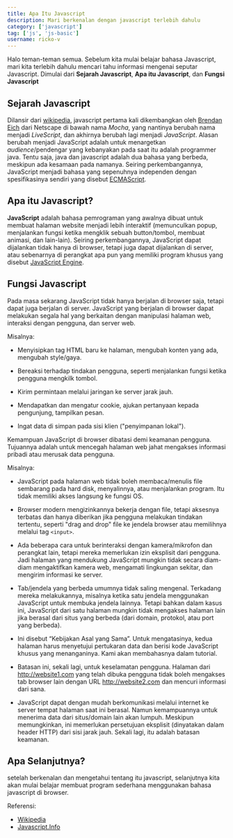 ```yaml
---
title: Apa Itu Javascript
description: Mari berkenalan dengan javascript terlebih dahulu
category: ['javascript']
tag: ['js', 'js-basic']
username: ricko-v
---
```


Halo teman-teman semua. Sebelum kita mulai belajar bahasa Javascript, mari kita terlebih dahulu mencari tahu informasi mengenai seputar Javascript. Dimulai dari **Sejarah Javascript**, **Apa itu Javascript**, dan **Fungsi Javascript**

## Sejarah Javascript
Dilansir dari <a href='https://id.wikipedia.org/wiki/JavaScript'>wikipedia</a>, javascript pertama kali dikembangkan oleh <a href='https://id.wikipedia.org/wiki/Brendan_Eich'>Brendan Eich</a> dari Netscape di bawah nama *Mocha*, yang nantinya berubah nama menjadi *LiveScript*, dan akhirnya berubah lagi menjadi *JavaScript*. Alasan berubah menjadi JavaScript adalah untuk menargetkan *audience*/pendengar yang kebanyakan pada saat itu adalah programmer java. Tentu saja, java dan javascript adalah dua bahasa yang berbeda, meskipun ada kesamaan pada namanya. Seiring perkembangannya, JavaScript menjadi bahasa yang sepenuhnya independen dengan spesifikasinya sendiri yang disebut <a href='https://en.wikipedia.org/wiki/ECMAScript'>ECMAScript</a>.

## Apa itu Javascript?
**JavaScript** adalah bahasa pemrograman yang awalnya dibuat untuk membuat halaman website menjadi lebih interaktif (memunculkan popup, menjalankan fungsi ketika mengklik sebuah button/tombol, membuat animasi, dan lain-lain). Seiring perkembangannya, JavaScript dapat dijalankan tidak hanya di browser, tetapi juga dapat dijalankan di server, atau sebenarnya di perangkat apa pun yang memiliki program khusus yang disebut <a href='https://en.wikipedia.org/wiki/JavaScript_engine'>JavaScript Engine</a>.

## Fungsi Javascript
Pada masa sekarang JavaScript tidak hanya berjalan di browser saja, tetapi dapat juga berjalan di server.
JavaScript yang berjalan di browser dapat melakukan segala hal yang berkaitan dengan manipulasi halaman web, interaksi dengan pengguna, dan server web.

Misalnya:

* Menyisipkan tag HTML baru ke halaman, mengubah konten yang ada, mengubah style/gaya.

* Bereaksi terhadap tindakan pengguna, seperti menjalankan fungsi ketika pengguna mengkilk tombol.

* Kirim permintaan melalui jaringan ke server jarak jauh.

* Mendapatkan dan mengatur cookie, ajukan pertanyaan kepada pengunjung, tampilkan pesan.

* Ingat data di simpan pada sisi klien ("penyimpanan lokal").

Kemampuan JavaScript di browser dibatasi demi keamanan pengguna. Tujuannya adalah untuk mencegah halaman web jahat mengakses informasi pribadi atau merusak data pengguna.

Misalnya:

* JavaScript pada halaman web tidak boleh membaca/menulis file sembarang pada hard disk, menyalinnya, atau menjalankan program. Itu tidak memiliki akses langsung ke fungsi OS.

* Browser modern mengizinkannya bekerja dengan file, tetapi aksesnya terbatas dan hanya diberikan jika pengguna melakukan tindakan tertentu, seperti "drag and drop" file ke jendela browser atau memilihnya melalui tag ``` <input> ```.

* Ada beberapa cara untuk berinteraksi dengan kamera/mikrofon dan perangkat lain, tetapi mereka memerlukan izin eksplisit dari pengguna. Jadi halaman yang mendukung JavaScript mungkin tidak secara diam-diam mengaktifkan kamera web, mengamati lingkungan sekitar, dan mengirim informasi ke server.

* Tab/jendela yang berbeda umumnya tidak saling mengenal. Terkadang mereka melakukannya, misalnya ketika satu jendela menggunakan JavaScript untuk membuka jendela lainnya. Tetapi bahkan dalam kasus ini, JavaScript dari satu halaman mungkin tidak mengakses halaman lain jika berasal dari situs yang berbeda (dari domain, protokol, atau port yang berbeda).

* Ini disebut “Kebijakan Asal yang Sama”. Untuk mengatasinya, kedua halaman harus menyetujui pertukaran data dan berisi kode JavaScript khusus yang menanganinya. Kami akan membahasnya dalam tutorial.

* Batasan ini, sekali lagi, untuk keselamatan pengguna. Halaman dari http://website1.com yang telah dibuka pengguna tidak boleh mengakses tab browser lain dengan URL http://website2.com dan mencuri informasi dari sana.

* JavaScript dapat dengan mudah berkomunikasi melalui internet ke server tempat halaman saat ini berasal. Namun kemampuannya untuk menerima data dari situs/domain lain akan lumpuh. Meskipun memungkinkan, ini memerlukan persetujuan eksplisit (dinyatakan dalam header HTTP) dari sisi jarak jauh. Sekali lagi, itu adalah batasan keamanan.

## Apa Selanjutnya?
setelah berkenalan dan mengetahui tentang itu javascript, selanjutnya kita akan mulai belajar membuat program sederhana menggunakan bahasa javascript di browser.

Referensi:
* <a href='https://wikipedia.com'>Wikipedia</a>
* <a href='https://javascript.info'>Javascript.Info</a>